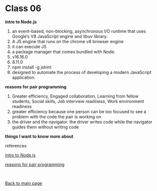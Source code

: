 # Class 06

**intro to Node.js**
1. an event-based, non-blocking, asynchronous I/O runtime that uses Google’s V8 JavaScript engine and libuv library.
2. A JS engine that runs on the chrome v8 browser engine
3. it can execute JS
4. a package manager that comes bundled with Node.
5. v16.16.0
6. 8.11.0
7. npm install -g jshint
8. designed to automate the process of developing a modern JavaScript application.

**reasons for pair programming**
1. Greater efficiency, Engaged collaboration, Learning from fellow students, Social skills, Job interview readiness, Work environment readiness
2. greater efficiency because one person can be too focused to see a problem with the code the pair is working on
3. the driver and the navigator. the driver writes code while the navigator guides them without writing code

**things I want to know more about**

references

[intro to Node.js](https://www.sitepoint.com/an-introduction-to-node-js/)

[reasons for pair programming](https://www.codefellows.org/blog/6-reasons-for-pair-programming/)

<br>

[Back to main page](https://vadengrey.github.io/reading-notes/)